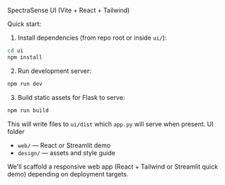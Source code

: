 SpectraSense UI (Vite + React + Tailwind)

Quick start:

1. Install dependencies (from repo root or inside `ui/`):

```bash
cd ui
npm install
```

2. Run development server:

```bash
npm run dev
```

3. Build static assets for Flask to serve:

```bash
npm run build
```

This will write files to `ui/dist` which `app.py` will serve when present.
UI folder

- `web/` — React or Streamlit demo
- `design/` — assets and style guide

We'll scaffold a responsive web app (React + Tailwind or Streamlit quick demo) depending on deployment targets.